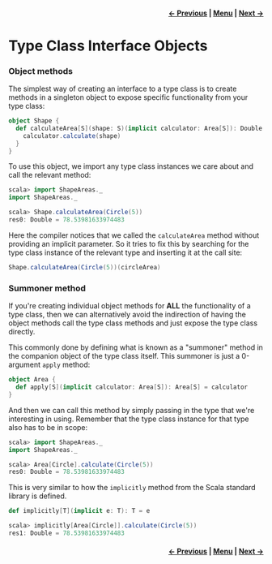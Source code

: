 <h4 align="right">
    <a href="lesson2_2_instances.md">← Previous</a> |
    <a href="lesson2.md">Menu</a> |
    <a href="lesson2_3_2_interface_syntax.md">Next →</a>
</h4>

<h1>Type Class Interface Objects</h1>

<h3>Object methods</h3>

The simplest way of creating an interface to a type class is to create methods in a singleton object to expose specific 
functionality from your type class:

```scala
object Shape {
  def calculateArea[S](shape: S)(implicit calculator: Area[S]): Double = {
    calculator.calculate(shape)
  }
}
```

To use this object, we import any type class instances we care about and call the relevant method:

```scala
scala> import ShapeAreas._
import ShapeAreas._

scala> Shape.calculateArea(Circle(5))
res0: Double = 78.53981633974483
```

Here the compiler notices that we called the `calculateArea` method without providing an implicit parameter. So it tries 
to fix this by searching for the type class instance of the relevant type and inserting it at the call site:

```scala
Shape.calculateArea(Circle(5))(circleArea)
```

<h3>Summoner method</h3>

If you're creating individual object methods for **ALL** the functionality of a type class, then we can alternatively 
avoid the indirection of having the object methods call the type class methods and just expose the type class
directly.

This commonly done by defining what is known as a "summoner" method in the companion object of the type class itself. 
This summoner is just a 0-argument `apply` method:

```scala
object Area {
  def apply[S](implicit calculator: Area[S]): Area[S] = calculator
}
```

And then we can call this method by simply passing in the type that we're interesting in using. Remember that the type
class instance for that type also has to be in scope:

```scala
scala> import ShapeAreas._
import ShapeAreas._

scala> Area[Circle].calculate(Circle(5))
res0: Double = 78.53981633974483
```

This is very similar to how the `implicitly` method from the Scala standard library is defined.

```scala
def implicitly[T](implicit e: T): T = e
```

```scala
scala> implicitly[Area[Circle]].calculate(Circle(5))
res1: Double = 78.53981633974483
```

<h4 align="right">
    <a href="lesson2_2_instances.md">← Previous</a> |
    <a href="lesson2.md">Menu</a> |
    <a href="lesson2_3_2_interface_syntax.md">Next →</a>
</h4>